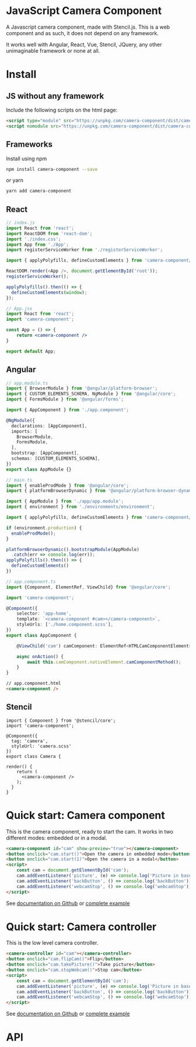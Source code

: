 # JavaScript Camera Component

A Javascript camera component, made with Stencil.js. This is a web component and as such, it does not depend on any framework.

It works well with Angular, React, Vue, Stencil, JQuery, any other unimaginable framework or none at all.

# Install
## JS without any framework

Include the following scripts on the html page:

```html
<script type="module" src="https://unpkg.com/camera-component/dist/camera-component/camera-component.esm.js"></script>
<script nomodule src="https://unpkg.com/camera-component/dist/camera-component/camera-component.js"></script>
```

## Frameworks

Install using npm
```sh
npm install camera-component --save
```

or yarn
```sh
yarn add camera-component
```

## React

```js
// index.js
import React from 'react';
import ReactDOM from 'react-dom';
import './index.css';
import App from './App';
import registerServiceWorker from './registerServiceWorker';

import { applyPolyfills, defineCustomElements } from 'camera-component/loader';

ReactDOM.render(<App />, document.getElementById('root'));
registerServiceWorker();

applyPolyfills().then(() => {
  defineCustomElements(window);
});
```

```jsx
// App.jsx
import React from 'react';
import 'camera-component';

const App = () => {
    return <camera-component />
}

export default App;
```


## Angular

```ts
// app.module.ts
import { BrowserModule } from '@angular/platform-browser';
import { CUSTOM_ELEMENTS_SCHEMA, NgModule } from '@angular/core';
import { FormsModule } from '@angular/forms';

import { AppComponent } from './app.component';

@NgModule({
  declarations: [AppComponent],
  imports: [
    BrowserModule,
    FormsModule,
  ],
  bootstrap: [AppComponent],
  schemas: [CUSTOM_ELEMENTS_SCHEMA],
})
export class AppModule {}
```

```ts
// main.ts
import { enableProdMode } from '@angular/core';
import { platformBrowserDynamic } from '@angular/platform-browser-dynamic';

import { AppModule } from './app/app.module';
import { environment } from './environments/environment';

import { applyPolyfills, defineCustomElements } from 'camera-component/loader';

if (environment.production) {
  enableProdMode();
}

platformBrowserDynamic().bootstrapModule(AppModule)
  .catch(err => console.log(err));
applyPolyfills().then(() => {
  defineCustomElements()
})
```

```ts
// app.component.ts
import {Component, ElementRef, ViewChild} from '@angular/core';

import 'camera-component';

@Component({
    selector: 'app-home',
    template: `<camera-component #cam></camera-component>`,
    styleUrls: ['./home.component.scss'],
})
export class AppComponent {

    @ViewChild('cam') camComponent: ElementRef<HTMLCamComponentElement>;

    async onAction() {
        await this.camComponent.nativeElement.camComponentMethod();
    }
}
```

```html
// app.component.html
<camera-component />
```

## Stencil

```tsx
import { Component } from '@stencil/core';
import 'camera-component';

@Component({
  tag: 'camera',
  styleUrl: 'camera.scss'
})
export class Camera {

render() {
    return (
      <camera-component />
    );
  }
}
```


# Quick start: Camera component

This is the camera component, ready to start the cam. It works in two different modes: embedded or in a modal.

```html
<camera-component id="cam" show-preview="true"></camera-component>
<button onclick="cam.start()">Open the camera in embedded mode</button>
<button onclick="cam.start(1)">Open the camera in a modal</button>
<script>
    const cam = document.getElementById('cam');
    cam.addEventListener('picture', (e) => console.log('Picture in base 64:', e.detail));
    cam.addEventListener('backButton', () => console.log('backButton'));
    cam.addEventListener('webcamStop', () => console.log('webcamStop'));
</script>
```

See [documentation on Github](src/components/camera-component/readme.md) or [complete example](examples/camera-component.html)

# Quick start: Camera controller

This is the low level camera controller.

```html
<camera-controller id="cam"></camera-controller>
<button onclick="cam.flipCam()">Flip</button>
<button onclick="cam.takePicture()">Take picture</button>
<button onclick="cam.stopWebcam()">Stop cam</button>
<script>
    const cam = document.getElementById('cam');
    cam.addEventListener('picture', (e) => console.log('Picture in base 64:', e.detail.snapshot));
    cam.addEventListener('backButton', () => console.log('backButton'));
    cam.addEventListener('webcamStop', () => console.log('webcamStop'));
</script>
```

See [documentation on Github](src/components/camera-controller/readme.md) or [complete example](examples/camera-controller.html)

# API

